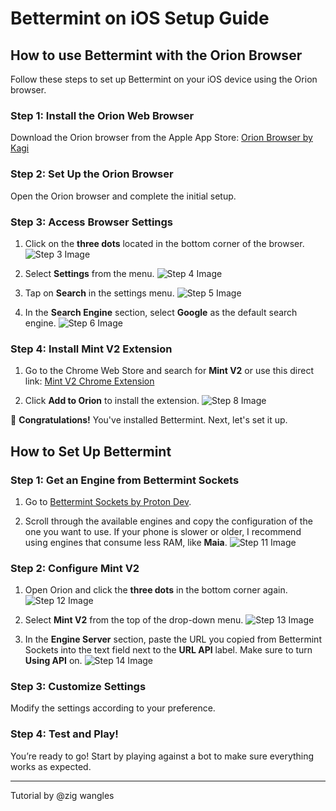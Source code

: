 # Bettermint on iOS Setup Guide

## How to use Bettermint with the Orion Browser

Follow these steps to set up Bettermint on your iOS device using the Orion browser.

### Step 1: Install the Orion Web Browser
Download the Orion browser from the Apple App Store: [Orion Browser by Kagi](https://apps.apple.com/us/app/orion-browser-by-kagi/id1484498200)

### Step 2: Set Up the Orion Browser
Open the Orion browser and complete the initial setup.

### Step 3: Access Browser Settings
1. Click on the **three dots** located in the bottom corner of the browser.
   ![Step 3 Image](#) <!-- Insert image link here -->
   
2. Select **Settings** from the menu.
   ![Step 4 Image](#) <!-- Insert image link here -->

3. Tap on **Search** in the settings menu.
   ![Step 5 Image](#) <!-- Insert image link here -->

4. In the **Search Engine** section, select **Google** as the default search engine.
   ![Step 6 Image](#) <!-- Insert image link here -->

### Step 4: Install Mint V2 Extension
1. Go to the Chrome Web Store and search for **Mint V2** or use this direct link: [Mint V2 Chrome Extension](https://chromewebstore.google.com/detail/mint-v2/hjpjlhjhmbnpokpgdhpncefmchlonmhj)
   
2. Click **Add to Orion** to install the extension.
   ![Step 8 Image](#) <!-- Insert image link here -->

🎉 **Congratulations!** You've installed Bettermint. Next, let's set it up.

## How to Set Up Bettermint

### Step 1: Get an Engine from Bettermint Sockets
1. Go to [Bettermint Sockets by Proton Dev](https://github.com/ProtonDev-sys/bettermint-sockets).
   
2. Scroll through the available engines and copy the configuration of the one you want to use. If your phone is slower or older, I recommend using engines that consume less RAM, like **Maia**.
   ![Step 11 Image](#) <!-- Insert image link here -->

### Step 2: Configure Mint V2
1. Open Orion and click the **three dots** in the bottom corner again.
   ![Step 12 Image](#) <!-- Insert image link here -->
   
2. Select **Mint V2** from the top of the drop-down menu.
   ![Step 13 Image](#) <!-- Insert image link here -->

3. In the **Engine Server** section, paste the URL you copied from Bettermint Sockets into the text field next to the **URL API** label. Make sure to turn **Using API** on.
   ![Step 14 Image](#) <!-- Insert image link here -->

### Step 3: Customize Settings
Modify the settings according to your preference.

### Step 4: Test and Play!
You’re ready to go! Start by playing against a bot to make sure everything works as expected.

---

Tutorial by @zig wangles
